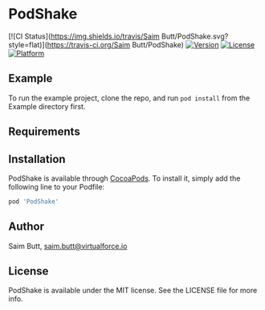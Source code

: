 # PodShake

[![CI Status](https://img.shields.io/travis/Saim Butt/PodShake.svg?style=flat)](https://travis-ci.org/Saim Butt/PodShake)
[![Version](https://img.shields.io/cocoapods/v/PodShake.svg?style=flat)](https://cocoapods.org/pods/PodShake)
[![License](https://img.shields.io/cocoapods/l/PodShake.svg?style=flat)](https://cocoapods.org/pods/PodShake)
[![Platform](https://img.shields.io/cocoapods/p/PodShake.svg?style=flat)](https://cocoapods.org/pods/PodShake)

## Example

To run the example project, clone the repo, and run `pod install` from the Example directory first.

## Requirements

## Installation

PodShake is available through [CocoaPods](https://cocoapods.org). To install
it, simply add the following line to your Podfile:

```ruby
pod 'PodShake'
```

## Author

Saim Butt, saim.butt@virtualforce.io

## License

PodShake is available under the MIT license. See the LICENSE file for more info.
